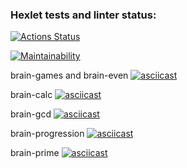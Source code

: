 ### Hexlet tests and linter status:
[![Actions Status](https://github.com/justbepanda/php-project-lvl1/workflows/hexlet-check/badge.svg)](https://github.com/justbepanda/php-project-lvl1/actions)

[![Maintainability](https://api.codeclimate.com/v1/badges/864a7027eae2f8728c62/maintainability)](https://codeclimate.com/github/justbepanda/php-project-lvl1/maintainability)

brain-games and brain-even
[![asciicast](https://asciinema.org/a/621609.svg)](https://asciinema.org/a/621609)

brain-calc
[![asciicast](https://asciinema.org/a/621784.svg)](https://asciinema.org/a/621784)

brain-gcd
[![asciicast](https://asciinema.org/a/621846.svg)](https://asciinema.org/a/621846)

brain-progression
[![asciicast](https://asciinema.org/a/621995.svg)](https://asciinema.org/a/621995)

brain-prime
[![asciicast](https://asciinema.org/a/622267.svg)](https://asciinema.org/a/622267)
